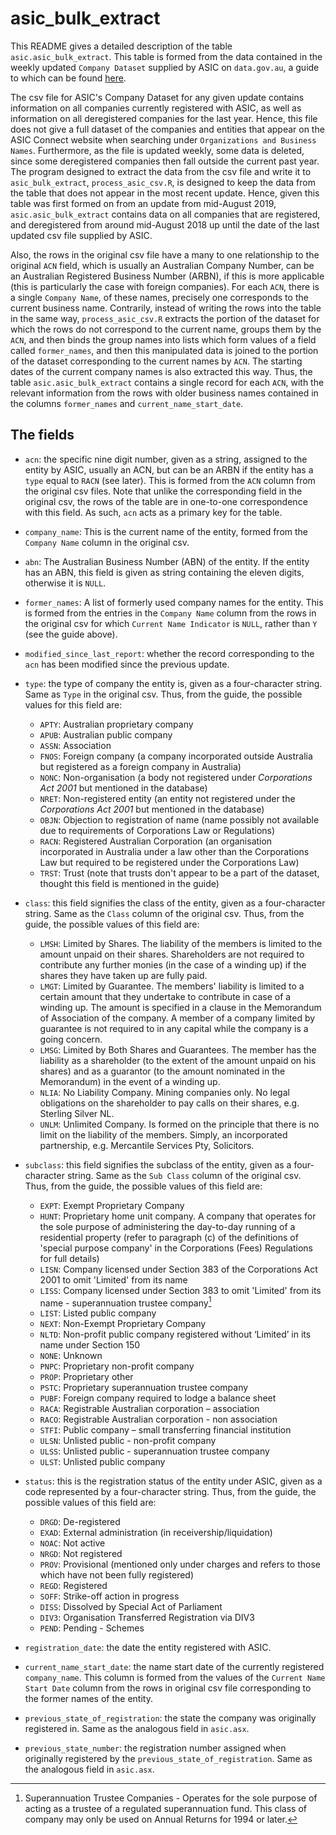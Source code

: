 # asic_bulk_extract

This README gives a detailed description of the table `asic.asic_bulk_extract`. This table is formed from the data contained in the weekly updated `Company Dataset` supplied by ASIC on `data.gov.au`, a guide to which can be found [here](company-dataset-help-file.pdf). 

The csv file for ASIC's Company Dataset for any given update contains information on all companies currently registered with ASIC, as well as information on all deregistered companies for the last year. Hence, this file does not give a full dataset of the companies and entities that appear on the ASIC Connect website when searching under `Organizations and Business Names`. Furthermore, as the file is updated weekly, some data is deleted, since some deregistered companies then fall outside the current past year. The program designed to extract the data from the csv file and write it to `asic_bulk_extract`, `process_asic_csv.R`, is designed to keep the data from the table that does not appear in the most recent update. Hence, given this table was first formed on from an update from mid-August 2019, `asic.asic_bulk_extract` contains data on all companies that are registered, and deregistered from around mid-August 2018 up until the date of the last updated csv file supplied by ASIC. 

Also, the rows in the original csv file have a many to one relationship to the original `ACN` field, which is usually an Australian Company Number, can be an Australian Registered Business Number (ARBN), if this is more applicable (this is particularly the case with foreign companies). For each `ACN`, there is a single `Company Name`, of these names, precisely one corresponds to the current business name. Contrarily, instead of writing the rows into the table in the same way, `process_asic_csv.R` extracts the portion of the dataset for which the rows do not correspond to the current name, groups them by the `ACN`, and then binds the group names into lists which form values of a field called `former_names`, and then this manipulated data is joined to the portion of the dataset corresponding to the current names by `ACN`. The starting dates of the current company names is also extracted this way. Thus, the table `asic.asic_bulk_extract` contains a single record for each `ACN`, with the relevant information from the rows with older business names contained in the columns `former_names` and `current_name_start_date`.


## The fields

 - `acn`: the specific nine digit number, given as a string, assigned to the entity by ASIC, usually an ACN, but can be an ARBN if the entity has a `type` equal to `RACN` (see later). This is formed from the `ACN` column from the original csv files. Note that unlike the corresponding field in the original csv, the rows of the table are in one-to-one correspondence with this field. As such, `acn` acts as a primary key for the table. 
 
 - `company_name`: This is the current name of the entity, formed from the `Company Name` column in the original csv. 

 - `abn`: The Australian Business Number (ABN) of the entity. If the entity has an ABN, this field is given as string containing the eleven digits, otherwise it is `NULL`.
 
 - `former_names`: A list of formerly used company names for the entity. This is formed from the entries in the `Company Name` column from the rows in the original csv for which `Current Name Indicator` is `NULL`, rather than `Y` (see the guide above).
 
 - `modified_since_last_report`: whether the record corresponding to the `acn` has been modified since the previous update. 
 
 - `type`: the type of company the entity is, given as a four-character string. Same as `Type` in the original csv. Thus, from the guide, the possible values for this field are:
 
    * `APTY`: Australian proprietary company
    * `APUB`: Australian public company
    * `ASSN`: Association
    * `FNOS`: Foreign company (a company incorporated outside Australia but registered as a foreign company in Australia)
    * `NONC`: Non-organisation (a body not registered under _Corporations Act 2001_ but mentioned in the database)
    * `NRET`: Non-registered entity (an entity not registered under the _Corporations Act 2001_ but mentioned in the database)
    * `OBJN`: Objection to registration of name (name possibly not available due to requirements of Corporations Law or Regulations)
    * `RACN`: Registered Australian Corporation (an organisation incorporated in Australia under a law other than the Corporations Law but required to be registered under the Corporations Law)
    * `TRST`: Trust (note that trusts don't appear to be a part of the dataset, thought this field is mentioned in the guide)
 
 - `class`: this field signifies the class of the entity, given as a four-character string. Same as the `Class` column of the original csv. Thus, from the guide, the possible values of this field are:
 
    * `LMSH`: Limited by Shares. The liability of the members is limited to the amount unpaid on their shares. Shareholders are not required to contribute any further monies (in the case of a winding up) if the shares they have taken up are fully paid.
    * `LMGT`: Limited by Guarantee. The members' liability is limited to a certain amount that they undertake to contribute in case of a winding up. The amount is specified in a clause in the Memorandum of Association of the company. A member of a company limited by guarantee is not required to in any capital while the company is a going concern.
    * `LMSG`: Limited by Both Shares and Guarantees. The member has the liability as a shareholder (to the extent of the amount unpaid on his shares) and as a guarantor (to the amount nominated in the Memorandum) in the event of a winding up.
    * `NLIA`: No Liability Company. Mining companies only. No legal obligations on the shareholder to pay calls on their shares, e.g. Sterling Silver NL.
    * `UNLM`: Unlimited Company. Is formed on the principle that there is no limit on the liability of the members. Simply, an incorporated partnership, e.g. Mercantile Services Pty, Solicitors.
 
 - `subclass`: this field signifies the subclass of the entity, given as a four-character string. Same as the `Sub Class` column of the original csv. Thus, from the guide, the possible values of this field are:
 
    * `EXPT`: Exempt Proprietary Company
    * `HUNT`: Proprietary home unit company. A company that operates for the sole purpose of administering the day-to-day running of a residential property (refer to paragraph (c) of the definitions of 'special purpose company' in the Corporations (Fees) Regulations for full details)
    * `LISN`: Company licensed under Section 383 of the Corporations Act 2001 to omit 'Limited' from its name
    * `LISS`: Company licensed under Section 383 to omit 'Limited' from its name - superannuation trustee company[^footnote2]
    * `LIST`: Listed public company
    * `NEXT`: Non-Exempt Proprietary Company
    * `NLTD`: Non-profit public company registered without ‘Limited’ in its name under Section 150
    * `NONE`: Unknown
    * `PNPC`: Proprietary non-profit company
    * `PROP`: Proprietary other
    * `PSTC`: Proprietary superannuation trustee company
    * `PUBF`: Foreign company required to lodge a balance sheet
    * `RACA`: Registrable Australian corporation – association
    * `RACO`: Registrable Australian corporation - non association
    * `STFI`: Public company – small transferring financial institution
    * `ULSN`: Unlisted public - non-profit company
    * `ULSS`: Unlisted public - superannuation trustee company
    * `ULST`: Unlisted public company
 
 - `status`: this is the registration status of the entity under ASIC, given as a code represented by a four-character string. Thus, from the guide, the possible values of this field are:
 
    * `DRGD`: De-registered
    * `EXAD`: External administration (in receivership/liquidation)
    * `NOAC`: Not active
    * `NRGD`: Not registered
    * `PROV`: Provisional (mentioned only under charges and refers to those which have not been fully registered)
    * `REGD`: Registered
    * `SOFF`: Strike-off action in progress
    * `DISS`: Dissolved by Special Act of Parliament
    * `DIV3`: Organisation Transferred Registration via DIV3
    * `PEND`: Pending - Schemes
 
 - `registration_date`: the date the entity registered with ASIC.
 
 - `current_name_start_date`: the name start date of the currently registered `company_name`. This column is formed from the values of the `Current Name Start Date` column from the rows in original csv file corresponding to the former names of the entity. 
 
 - `previous_state_of_registration`: the state the company was originally registered in. Same as the analogous field in `asic.asx`.
 
 - `previous_state_number`: the registration number assigned when originally registered by the `previous_state_of_registration`. Same as the analogous field in `asic.asx`.




[^footnote2]: Superannuation Trustee Companies - Operates for the sole purpose of acting as a trustee of a regulated superannuation fund. This class of company may only be used on Annual Returns for 1994 or later.



